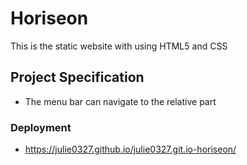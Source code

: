 # Horiseon<br/>
This is the static website with using HTML5 and CSS<br/>
## Project Specification<br/>
* The menu bar can navigate to the relative part<br/>
### Deployment
*  https://julie0327.github.io/julie0327.git.io-horiseon/
